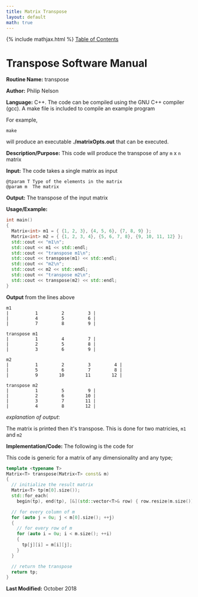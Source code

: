 ```yaml
---
title: Matrix Transpose
layout: default
math: true
---
```

{% include mathjax.html %}
<a href="https://philipnelson5.github.io/math4610/SoftwareManual"> Table of Contents </a>
# Transpose Software Manual

**Routine Name:** transpose

**Author:** Philip Nelson

**Language:** C++. The code can be compiled using the GNU C++ compiler (gcc). A make file is included to compile an example program

For example,

```
make
```

will produce an executable **./matrixOpts.out** that can be executed.

**Description/Purpose:** This code will produce the transpose of any `m` x `n` matrix

**Input:** The code takes a single matrix as input

```
@tparam T Type of the elements in the matrix
@param m  The matrix
```

**Output:** The transpose of the input matrix

**Usage/Example:**

``` cpp
int main()
{
  Matrix<int> m1 = { {1, 2, 3}, {4, 5, 6}, {7, 8, 9} };
  Matrix<int> m2 = { {1, 2, 3, 4}, {5, 6, 7, 8}, {9, 10, 11, 12} };
  std::cout << "m1\n";
  std::cout << m1 << std::endl;
  std::cout << "transpose m1\n";
  std::cout << transpose(m1) << std::endl;
  std::cout << "m2\n";
  std::cout << m2 << std::endl;
  std::cout << "transpose m2\n";
  std::cout << transpose(m2) << std::endl;
}
```

**Output** from the lines above
```
m1
|          1         2         3 |
|          4         5         6 |
|          7         8         9 |

transpose m1
|          1         4         7 |
|          2         5         8 |
|          3         6         9 |

m2
|          1         2         3         4 |
|          5         6         7         8 |
|          9        10        11        12 |

transpose m2
|          1         5         9 |
|          2         6        10 |
|          3         7        11 |
|          4         8        12 |
```

_explanation of output_:

The matrix is printed then it's transpose. This is done for two matricies, `m1` and `m2`

**Implementation/Code:** The following is the code for

This code is generic for a matrix of any dimensionality and any type;

``` cpp
template <typename T>
Matrix<T> transpose(Matrix<T> const& m)
{
  // initialize the result matrix
  Matrix<T> tp(m[0].size());
  std::for_each(
    begin(tp), end(tp), [&](std::vector<T>& row) { row.resize(m.size()); });

  // for every column of m
  for (auto j = 0u; j < m[0].size(); ++j)
  {
    // for every row of m
    for (auto i = 0u; i < m.size(); ++i)
    {
      tp[j][i] = m[i][j];
    }
  }

  // return the transpose
  return tp;
}
```

**Last Modified:** October 2018
